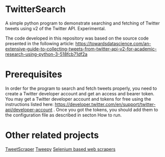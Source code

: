 # TwitterSearch
 
A simple python program to demonstrate searching and fetching of Twitter tweets using v2 of the Twitter API. Experimental.

The code developed in this repository was based on the source code presented in the following article:
https://towardsdatascience.com/an-extensive-guide-to-collecting-tweets-from-twitter-api-v2-for-academic-research-using-python-3-518fcb71df2a


# Prerequisites

In order for the program to search and fetch tweets properly, you need to create a Twitter developer account and get an access and bearer token. You may get a Twitter developer account and tokens for free using the instructions listed here: https://developer.twitter.com/en/support/twitter-api/developer-account . Once you got the tokens, you should add them to the configuration file as described in secton How to run.

# Other related projects

[TweetScraper](https://github.com/jonbakerfish/TweetScraper)
[Tweepy](https://www.tweepy.org/)
[Selenium based web scrapers](https://medium.com/@wyfok/web-scrape-twitter-by-python-selenium-part-1-b3e2db29051d)
